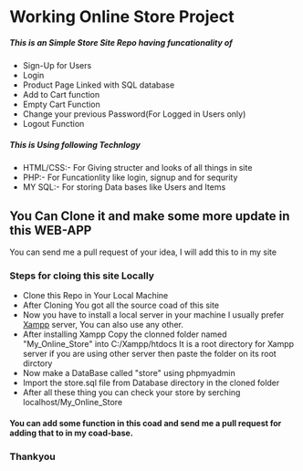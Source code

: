 # Working Online Store Project

##### This is an Simple Store Site Repo having funcationality of

* Sign-Up for Users
* Login
* Product Page Linked with SQL database
* Add to Cart function
* Empty Cart Function
* Change your previous Password(For Logged in Users only)
* Logout Function

##### This is Using following Technlogy

* HTML/CSS:- For Giving structer and looks of all things in site
* PHP:- For Funcationlity like login, signup and for sequrity
* MY SQL:- For storing Data bases like Users and Items

## You Can Clone it and make some more update in this WEB-APP
You can send me a pull request of your idea, I will add this to in my site

### Steps for cloing this site Locally

* Clone this Repo in Your Local Machine
* After Cloning You got all the source coad of this site
* Now you have to install a local server in your machine
I usually prefer [Xampp](https://www.apachefriends.org/download.html) server, You can also use any other.
* After installing Xampp Copy the clonned folder named "My_Online_Store" into C:/Xampp/htdocs
It is a root directory for Xampp server if you are using other server then paste the folder on its root dirctory
* Now make a DataBase called "store" using phpmyadmin
* Import the store.sql file from Database directory in the cloned folder
* After all these thing you can check your store by serching localhost/My_Online_Store

#### You can add some function in this coad and send me a pull request for adding that to in my coad-base.



### Thankyou


